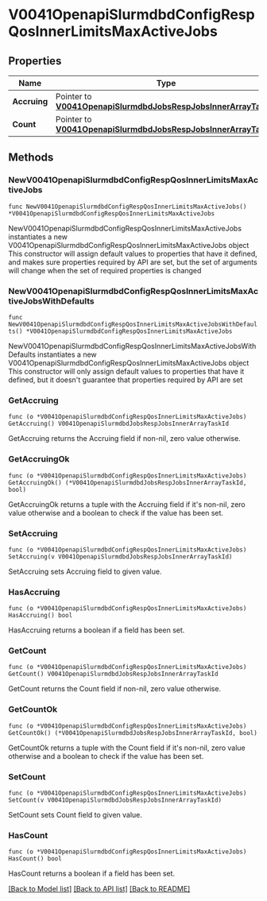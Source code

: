 # V0041OpenapiSlurmdbdConfigRespQosInnerLimitsMaxActiveJobs

## Properties

Name | Type | Description | Notes
------------ | ------------- | ------------- | -------------
**Accruing** | Pointer to [**V0041OpenapiSlurmdbdJobsRespJobsInnerArrayTaskId**](V0041OpenapiSlurmdbdJobsRespJobsInnerArrayTaskId.md) |  | [optional] 
**Count** | Pointer to [**V0041OpenapiSlurmdbdJobsRespJobsInnerArrayTaskId**](V0041OpenapiSlurmdbdJobsRespJobsInnerArrayTaskId.md) |  | [optional] 

## Methods

### NewV0041OpenapiSlurmdbdConfigRespQosInnerLimitsMaxActiveJobs

`func NewV0041OpenapiSlurmdbdConfigRespQosInnerLimitsMaxActiveJobs() *V0041OpenapiSlurmdbdConfigRespQosInnerLimitsMaxActiveJobs`

NewV0041OpenapiSlurmdbdConfigRespQosInnerLimitsMaxActiveJobs instantiates a new V0041OpenapiSlurmdbdConfigRespQosInnerLimitsMaxActiveJobs object
This constructor will assign default values to properties that have it defined,
and makes sure properties required by API are set, but the set of arguments
will change when the set of required properties is changed

### NewV0041OpenapiSlurmdbdConfigRespQosInnerLimitsMaxActiveJobsWithDefaults

`func NewV0041OpenapiSlurmdbdConfigRespQosInnerLimitsMaxActiveJobsWithDefaults() *V0041OpenapiSlurmdbdConfigRespQosInnerLimitsMaxActiveJobs`

NewV0041OpenapiSlurmdbdConfigRespQosInnerLimitsMaxActiveJobsWithDefaults instantiates a new V0041OpenapiSlurmdbdConfigRespQosInnerLimitsMaxActiveJobs object
This constructor will only assign default values to properties that have it defined,
but it doesn't guarantee that properties required by API are set

### GetAccruing

`func (o *V0041OpenapiSlurmdbdConfigRespQosInnerLimitsMaxActiveJobs) GetAccruing() V0041OpenapiSlurmdbdJobsRespJobsInnerArrayTaskId`

GetAccruing returns the Accruing field if non-nil, zero value otherwise.

### GetAccruingOk

`func (o *V0041OpenapiSlurmdbdConfigRespQosInnerLimitsMaxActiveJobs) GetAccruingOk() (*V0041OpenapiSlurmdbdJobsRespJobsInnerArrayTaskId, bool)`

GetAccruingOk returns a tuple with the Accruing field if it's non-nil, zero value otherwise
and a boolean to check if the value has been set.

### SetAccruing

`func (o *V0041OpenapiSlurmdbdConfigRespQosInnerLimitsMaxActiveJobs) SetAccruing(v V0041OpenapiSlurmdbdJobsRespJobsInnerArrayTaskId)`

SetAccruing sets Accruing field to given value.

### HasAccruing

`func (o *V0041OpenapiSlurmdbdConfigRespQosInnerLimitsMaxActiveJobs) HasAccruing() bool`

HasAccruing returns a boolean if a field has been set.

### GetCount

`func (o *V0041OpenapiSlurmdbdConfigRespQosInnerLimitsMaxActiveJobs) GetCount() V0041OpenapiSlurmdbdJobsRespJobsInnerArrayTaskId`

GetCount returns the Count field if non-nil, zero value otherwise.

### GetCountOk

`func (o *V0041OpenapiSlurmdbdConfigRespQosInnerLimitsMaxActiveJobs) GetCountOk() (*V0041OpenapiSlurmdbdJobsRespJobsInnerArrayTaskId, bool)`

GetCountOk returns a tuple with the Count field if it's non-nil, zero value otherwise
and a boolean to check if the value has been set.

### SetCount

`func (o *V0041OpenapiSlurmdbdConfigRespQosInnerLimitsMaxActiveJobs) SetCount(v V0041OpenapiSlurmdbdJobsRespJobsInnerArrayTaskId)`

SetCount sets Count field to given value.

### HasCount

`func (o *V0041OpenapiSlurmdbdConfigRespQosInnerLimitsMaxActiveJobs) HasCount() bool`

HasCount returns a boolean if a field has been set.


[[Back to Model list]](../README.md#documentation-for-models) [[Back to API list]](../README.md#documentation-for-api-endpoints) [[Back to README]](../README.md)


